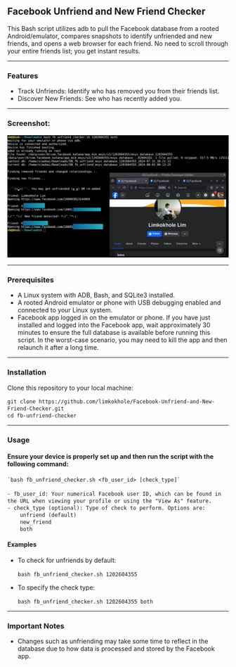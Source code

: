 ## Facebook Unfriend and New Friend Checker

This Bash script utilizes adb to pull the Facebook database from a rooted Android/emulator, compares snapshots to identify unfriended and new friends, and opens a web browser for each friend. No need to scroll through your entire friends list; you get instant results.

---
### Features  

- Track Unfriends: Identify who has removed you from their friends list.
- Discover New Friends: See who has recently added you.

---
### Screenshot:

 ![Android](/images/demo_screenshot.png?raw=true "Sample output")

---
### Prerequisites  

- A Linux system with ADB, Bash, and SQLite3 installed.
- A rooted Android emulator or phone with USB debugging enabled and connected to your Linux system.
- Facebook app logged in on the emulator or phone. If you have just installed and logged into the Facebook app, wait approximately 30 minutes to ensure the full database is available before running this script. In the worst-case scenario, you may need to kill the app and then relaunch it after a long time.

---
### Installation  

Clone this repository to your local machine:

```
git clone https://github.com/limkokhole/Facebook-Unfriend-and-New-Friend-Checker.git
cd fb-unfriend-checker
```

---
### Usage  
#### Ensure your device is properly set up and then run the script with the following command:  

    `bash fb_unfriend_checker.sh <fb_user_id> [check_type]`

    - fb_user_id: Your numerical Facebook user ID, which can be found in the URL when viewing your profile or using the "View As" feature.
    - check_type (optional): Type of check to perform. Options are:
        unfriend (default)
        new_friend
        both

#### Examples  

- To check for unfriends by default:
    
    `bash fb_unfriend_checker.sh 1202604355`

- To specify the check type:

    `bash fb_unfriend_checker.sh 1202604355 both`

---
### Important Notes  

- Changes such as unfriending may take some time to reflect in the database due to how data is processed and stored by the Facebook app.
